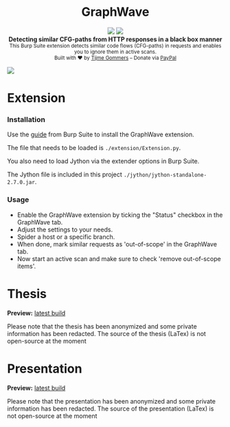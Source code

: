 <h1 align="center">GraphWave</h1>
<p align="center">
    <a href="https://github.com/tijme/graphwave/blob/master/LICENSE.md"><img src="https://raw.finnwea.com/shield/?firstText=License&secondText=MIT" /></a>
    <a href="https://github.com/tijme/graphwave/releases"><img src="https://raw.finnwea.com/shield/?typeKey=SemverVersion&typeValue1=graphwave&typeValue2=master&typeValue4=Beta&cache=5"></a>
    <br/>
    <b>Detecting similar CFG-paths from HTTP responses in a black box manner</b>
    <br/>
    <sub>This Burp Suite extension detects similar code flows (CFG-paths) in requests and enables you to ignore them in active scans.</sub>
    <br/>
    <sub>Built with ❤︎ by <a href="https://twitter.com/finnwea">Tijme Gommers</a> – Donate via <a href="https://www.paypal.me/tijmegommers/5">PayPal</a></sub>
</p>

<img src="https://github.com/tijme/graphwave/raw/master/.github/preview.png" />

# Extension

### Installation

Use the [guide](https://support.portswigger.net/customer/portal/articles/1965930-how-to-install-an-extension-in-burp-suite) from Burp Suite to install the GraphWave extension.

The file that needs to be loaded is `./extension/Extension.py`.

You also need to load Jython via the extender options in Burp Suite.

The Jython file is included in this project `./jython/jython-standalone-2.7.0.jar`.

### Usage

* Enable the GraphWave extension by ticking the "Status" checkbox in the GraphWave tab.
* Adjust the settings to your needs.
* Spider a host or a specific branch.
* When done, mark similar requests as 'out-of-scope' in the GraphWave tab.
* Now start an active scan and make sure to check 'remove out-of-scope items'.

# Thesis

**Preview:** [latest build](https://github.com/tijme/graphwave/blob/master/.github/thesis-graphwave-tijme-gommers.pdf)

Please note that the thesis has been anonymized and some private information has been redacted. The source of the thesis (LaTex) is not open-source at the moment

# Presentation

**Preview:** [latest build](https://github.com/tijme/graphwave/blob/master/.github/thesis-presentation-tijme-gommers.pdf)

Please note that the presentation has been anonymized and some private information has been redacted. The source of the presentation (LaTex) is not open-source at the moment
